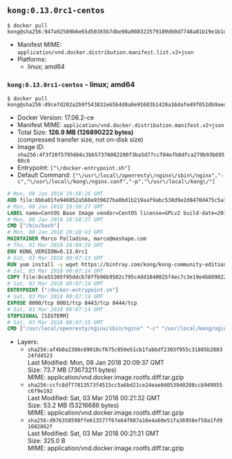 ## `kong:0.13.0rc1-centos`

```console
$ docker pull kong@sha256:947a92509b6e65d50365b7dbe90a908322579189d60d7748a01b19e1b1dcb25d
```

-	Manifest MIME: `application/vnd.docker.distribution.manifest.list.v2+json`
-	Platforms:
	-	linux; amd64

### `kong:0.13.0rc1-centos` - linux; amd64

```console
$ docker pull kong@sha256:d9ce7d202a2b9f543832e65b4d0a0e91603b1420a16dafed9f052db9aed20252
```

-	Docker Version: 17.06.2-ce
-	Manifest MIME: `application/vnd.docker.distribution.manifest.v2+json`
-	Total Size: **126.9 MB (126890222 bytes)**  
	(compressed transfer size, not on-disk size)
-	Image ID: `sha256:4f3f20f57956b6c3bb57376082200f3ba5d77ccf84efb0dfca279b93b69508c6`
-	Entrypoint: `["\/docker-entrypoint.sh"]`
-	Default Command: `["\/usr\/local\/openresty\/nginx\/sbin\/nginx","-c","\/usr\/local\/kong\/nginx.conf","-p","\/usr\/local\/kong\/"]`

```dockerfile
# Mon, 08 Jan 2018 19:58:26 GMT
ADD file:6bba01fe946852a560a939627ba0bd1b219aaf9abc538d9e2d8470d475c5a399 in / 
# Mon, 08 Jan 2018 19:58:27 GMT
LABEL name=CentOS Base Image vendor=CentOS license=GPLv2 build-date=20180107
# Mon, 08 Jan 2018 19:58:27 GMT
CMD ["/bin/bash"]
# Mon, 08 Jan 2018 20:28:43 GMT
MAINTAINER Marco Palladino, marco@mashape.com
# Thu, 01 Mar 2018 18:09:29 GMT
ENV KONG_VERSION=0.13.0rc1
# Sat, 03 Mar 2018 00:07:13 GMT
RUN yum install -y wget https://bintray.com/kong/kong-community-edition-rpm/download_file?file_path=centos/7/kong-community-edition-$KONG_VERSION.el7.noarch.rpm &&     yum clean all
# Sat, 03 Mar 2018 00:07:14 GMT
COPY file:0ce55305f95ddcb78ffb96b9502c795c4dd1040025f4ec7c3e19e4b889022b90 in /docker-entrypoint.sh 
# Sat, 03 Mar 2018 00:07:14 GMT
ENTRYPOINT ["/docker-entrypoint.sh"]
# Sat, 03 Mar 2018 00:07:14 GMT
EXPOSE 8000/tcp 8001/tcp 8443/tcp 8444/tcp
# Sat, 03 Mar 2018 00:07:14 GMT
STOPSIGNAL [SIGTERM]
# Sat, 03 Mar 2018 00:07:15 GMT
CMD ["/usr/local/openresty/nginx/sbin/nginx" "-c" "/usr/local/kong/nginx.conf" "-p" "/usr/local/kong/"]
```

-	Layers:
	-	`sha256:af4b0a2388c69010cf675c050e51cb1fabbdf2303f955c31805b280324fd4523`  
		Last Modified: Mon, 08 Jan 2018 20:09:37 GMT  
		Size: 73.7 MB (73673211 bytes)  
		MIME: application/vnd.docker.image.rootfs.diff.tar.gzip
	-	`sha256:ccfc8df77813573f4515cc5a6bd21ce24eae04053940208ccb949955c6f9e192`  
		Last Modified: Sat, 03 Mar 2018 00:21:32 GMT  
		Size: 53.2 MB (53216686 bytes)  
		MIME: application/vnd.docker.image.rootfs.diff.tar.gzip
	-	`sha256:d976358598ffe613577f67e64f087a16e4a60e51fa36958ef58a1fd91602862f`  
		Last Modified: Sat, 03 Mar 2018 00:21:21 GMT  
		Size: 325.0 B  
		MIME: application/vnd.docker.image.rootfs.diff.tar.gzip

